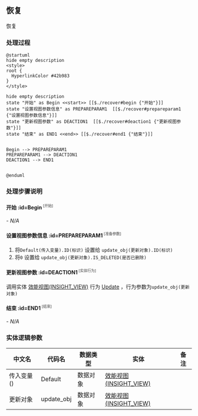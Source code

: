 ## 恢复 <!-- {docsify-ignore-all} -->

   恢复

### 处理过程

```plantuml
@startuml
hide empty description
<style>
root {
  HyperlinkColor #42b983
}
</style>

hide empty description
state "开始" as Begin <<start>> [[$./recover#begin {"开始"}]]
state "设置视图参数信息" as PREPAREPARAM1  [[$./recover#prepareparam1 {"设置视图参数信息"}]]
state "更新视图参数" as DEACTION1  [[$./recover#deaction1 {"更新视图参数"}]]
state "结束" as END1 <<end>> [[$./recover#end1 {"结束"}]]


Begin --> PREPAREPARAM1
PREPAREPARAM1 --> DEACTION1
DEACTION1 --> END1


@enduml
```


### 处理步骤说明

#### 开始 :id=Begin<sup class="footnote-symbol"> <font color=gray size=1>[开始]</font></sup>



*- N/A*
#### 设置视图参数信息 :id=PREPAREPARAM1<sup class="footnote-symbol"> <font color=gray size=1>[准备参数]</font></sup>



1. 将`Default(传入变量).ID(标识)` 设置给  `update_obj(更新对象).ID(标识)`
2. 将`0` 设置给  `update_obj(更新对象).IS_DELETED(是否已删除)`

#### 更新视图参数 :id=DEACTION1<sup class="footnote-symbol"> <font color=gray size=1>[实体行为]</font></sup>



调用实体 [效能视图(INSIGHT_VIEW)](module/Insight/insight_view.md) 行为 [Update](module/Insight/insight_view#行为) ，行为参数为`update_obj(更新对象)`

#### 结束 :id=END1<sup class="footnote-symbol"> <font color=gray size=1>[结束]</font></sup>



*- N/A*



### 实体逻辑参数

|    中文名   |    代码名    |  数据类型    |  实体   |备注 |
| --------| --------| -------- | -------- | --------   |
|传入变量(<i class="fa fa-check"/></i>)|Default|数据对象|[效能视图(INSIGHT_VIEW)](module/Insight/insight_view.md)||
|更新对象|update_obj|数据对象|[效能视图(INSIGHT_VIEW)](module/Insight/insight_view.md)||
